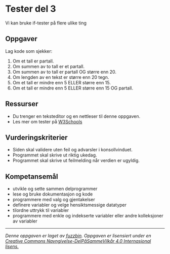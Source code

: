# Tester del 3

Vi kan bruke if-tester på flere ulike ting

## Oppgaver

Lag kode som sjekker:

1. Om et tall er partall.
2. Om summen av to tall er et partall.
3. Om summen av to tall er partall OG større enn 20.
4. Om lengden av en tekst er større enn 20 tegn.
5. Om et tall er mindre enn 5 ELLER større enn 15.
6. Om et tall er mindre enn 5 ELLER større enn 15 OG partall.

## Ressurser

* Du trenger en teksteditor og en nettleser til denne oppgaven.
* Les mer om tester på [W3Schools](https://www.w3schools.com/js/js_comparisons.asp)

## Vurderingskriterier

* Siden skal validere uten feil og advarsler i konsollvinduet.
* Programmet skal skrive ut riktig ukedag.
* Programmet skal skrive ut feilmelding når verdien er ugyldig.

## Kompetansemål

* utvikle og sette sammen delprogrammer
* lese og bruke dokumentasjon og kode
* programmere med valg og gjentakelser
* definere variabler og velge hensiktsmessige datatyper
* tilordne uttrykk til variabler
* programmere med enkle og indekserte variabler eller andre kolleksjoner av variabler

---
_Denne oppgaven er laget av [fuzzbin](https://github.com/fuzzbin). Oppgaven er lisensiert under en [Creative Commons Navngivelse-DelPåSammeVilkår 4.0 Internasjonal lisens.
](http://creativecommons.org/licenses/by-sa/4.0/)_
